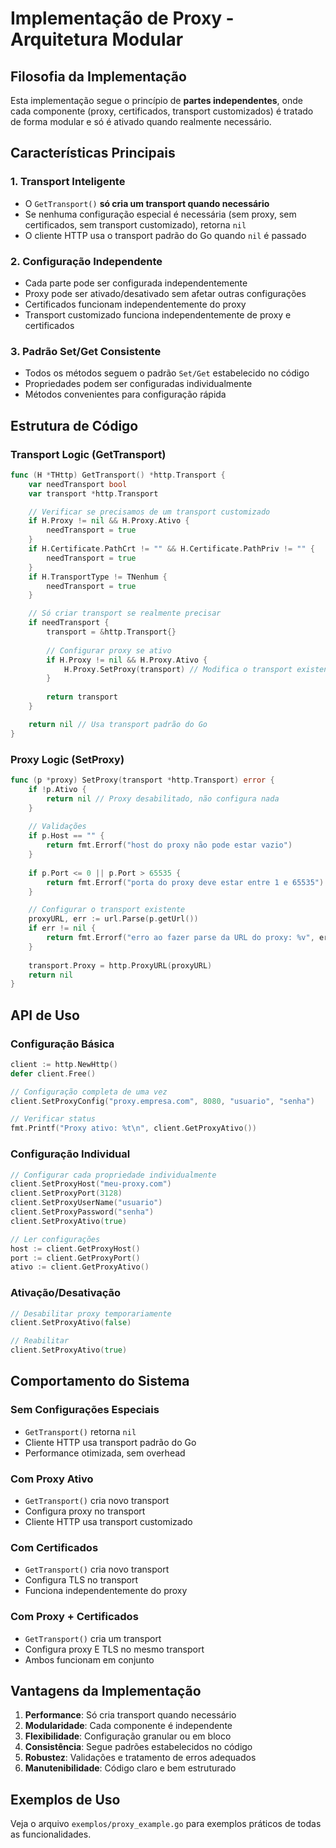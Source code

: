 # Implementação de Proxy - Arquitetura Modular

## Filosofia da Implementação

Esta implementação segue o princípio de **partes independentes**, onde cada componente (proxy, certificados, transport customizados) é tratado de forma modular e só é ativado quando realmente necessário.

## Características Principais

### 1. Transport Inteligente
- O `GetTransport()` **só cria um transport quando necessário**
- Se nenhuma configuração especial é necessária (sem proxy, sem certificados, sem transport customizado), retorna `nil`
- O cliente HTTP usa o transport padrão do Go quando `nil` é passado

### 2. Configuração Independente
- Cada parte pode ser configurada independentemente
- Proxy pode ser ativado/desativado sem afetar outras configurações
- Certificados funcionam independentemente do proxy
- Transport customizado funciona independentemente de proxy e certificados

### 3. Padrão Set/Get Consistente
- Todos os métodos seguem o padrão `Set/Get` estabelecido no código
- Propriedades podem ser configuradas individualmente
- Métodos convenientes para configuração rápida

## Estrutura de Código

### Transport Logic (GetTransport)
```go
func (H *THttp) GetTransport() *http.Transport {
    var needTransport bool
    var transport *http.Transport

    // Verificar se precisamos de um transport customizado
    if H.Proxy != nil && H.Proxy.Ativo {
        needTransport = true
    }
    if H.Certificate.PathCrt != "" && H.Certificate.PathPriv != "" {
        needTransport = true
    }
    if H.TransportType != TNenhum {
        needTransport = true
    }

    // Só criar transport se realmente precisar
    if needTransport {
        transport = &http.Transport{}
        
        // Configurar proxy se ativo
        if H.Proxy != nil && H.Proxy.Ativo {
            H.Proxy.SetProxy(transport) // Modifica o transport existente
        }
        
        return transport
    }

    return nil // Usa transport padrão do Go
}
```

### Proxy Logic (SetProxy)
```go
func (p *proxy) SetProxy(transport *http.Transport) error {
    if !p.Ativo {
        return nil // Proxy desabilitado, não configura nada
    }
    
    // Validações
    if p.Host == "" {
        return fmt.Errorf("host do proxy não pode estar vazio")
    }
    
    if p.Port <= 0 || p.Port > 65535 {
        return fmt.Errorf("porta do proxy deve estar entre 1 e 65535")
    }

    // Configurar o transport existente
    proxyURL, err := url.Parse(p.getUrl())
    if err != nil {
        return fmt.Errorf("erro ao fazer parse da URL do proxy: %v", err)
    }
    
    transport.Proxy = http.ProxyURL(proxyURL)
    return nil
}
```

## API de Uso

### Configuração Básica
```go
client := http.NewHttp()
defer client.Free()

// Configuração completa de uma vez
client.SetProxyConfig("proxy.empresa.com", 8080, "usuario", "senha")

// Verificar status
fmt.Printf("Proxy ativo: %t\n", client.GetProxyAtivo())
```

### Configuração Individual
```go
// Configurar cada propriedade individualmente
client.SetProxyHost("meu-proxy.com")
client.SetProxyPort(3128)
client.SetProxyUserName("usuario")
client.SetProxyPassword("senha")
client.SetProxyAtivo(true)

// Ler configurações
host := client.GetProxyHost()
port := client.GetProxyPort()
ativo := client.GetProxyAtivo()
```

### Ativação/Desativação
```go
// Desabilitar proxy temporariamente
client.SetProxyAtivo(false)

// Reabilitar
client.SetProxyAtivo(true)
```

## Comportamento do Sistema

### Sem Configurações Especiais
- `GetTransport()` retorna `nil`
- Cliente HTTP usa transport padrão do Go
- Performance otimizada, sem overhead

### Com Proxy Ativo
- `GetTransport()` cria novo transport
- Configura proxy no transport
- Cliente HTTP usa transport customizado

### Com Certificados
- `GetTransport()` cria novo transport
- Configura TLS no transport
- Funciona independentemente do proxy

### Com Proxy + Certificados
- `GetTransport()` cria um transport
- Configura proxy E TLS no mesmo transport
- Ambos funcionam em conjunto

## Vantagens da Implementação

1. **Performance**: Só cria transport quando necessário
2. **Modularidade**: Cada componente é independente
3. **Flexibilidade**: Configuração granular ou em bloco
4. **Consistência**: Segue padrões estabelecidos no código
5. **Robustez**: Validações e tratamento de erros adequados
6. **Manutenibilidade**: Código claro e bem estruturado

## Exemplos de Uso

Veja o arquivo `exemplos/proxy_example.go` para exemplos práticos de todas as funcionalidades.
